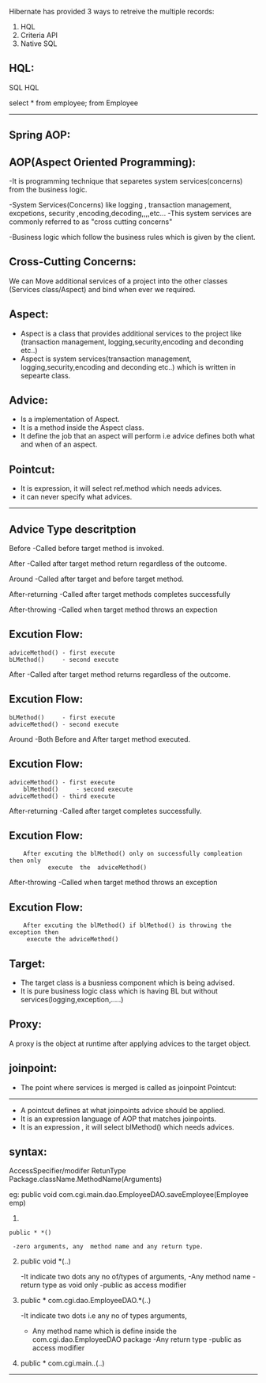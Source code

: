 
Hibernate has provided 3 ways to retreive the multiple records:

1. HQL
2. Criteria API
3. Native SQL


HQL:
----

SQL                                        HQL

select * from employee;                  from Employee 

---------------------------------------------------------------------------------------------------------------------------------------
Spring AOP:
-----------

AOP(Aspect Oriented Programming):
----------------------------------
-It is programming technique that separetes system services(concerns)
 from the business logic.


-System Services(Concerns)  like logging , transaction management, excpetions, security ,encoding,decoding,,,,etc...
-This system services are commonly referred to as "cross cutting concerns"



-Business logic  which follow the business rules which is given by the client.




Cross-Cutting Concerns:
------------------------
We can Move additional services of a project into the other classes
(Services class/Aspect) and bind when ever we required.


Aspect:
-------
* Aspect is a class that provides additional services to the project
   like (transaction management, logging,security,encoding and deconding etc..)
* Aspect is system services(transaction management, logging,security,encoding and deconding etc..) which is written in sepearte class.


Advice:
-------
* Is a implementation of Aspect.
* It is a method inside the Aspect class.
* It define the  job that an aspect will perform i.e advice defines both what and when of an aspect.


Pointcut:
-----------
- It is expression, it will select ref.method which needs advices.
- it can never specify what advices.
--------------------------------------------------------------------------------------------------------------------------------------------------------------------
Advice Type               descritption
---------------------------------------
Before                   -Called before target method is invoked.

After                    -Called after target method return regardless of the outcome.

Around                   -Called after target and before target method.

After-returning           -Called after target methods completes successfully

After-throwing            -Called when target method throws an expection

Excution Flow:
--------------
    adviceMethod() - first execute
    bLMethod()     - second execute


After                    -Called after target method returns regardless of the outcome.

Excution Flow:
--------------
    bLMethod()     - first execute
    adviceMethod() - second execute


Around                   -Both Before and After target method executed.

Excution Flow:
--------------

    adviceMethod() - first execute
        blMethod()     - second execute
    adviceMethod() - third execute


After-returning          -Called after target completes successfully.

Excution Flow:
--------------

        After excuting the blMethod() only on successfully compleation then only
               execute  the  adviceMethod()
   
After-throwing           -Called when  target method throws an exception

Excution Flow:
--------------
        After excuting the blMethod() if blMethod() is throwing the exception then
         execute the adviceMethod()


Target:
-------
* The target class is a busniess component which is being advised.
* It is pure business logic class which is having BL but without
services(logging,exception,.....)

Proxy:
------
A proxy is the object at runtime after applying advices to the  target object.

joinpoint:
-----------
* The point where services is merged is called as joinpoint
Pointcut:
---------
* A pointcut defines at what joinpoints advice should be applied.
* It is an expression language of AOP that matches  joinpoints.
* It is an expression , it will select blMethod() which needs advices.

 syntax:
 -------
  AccessSpecifier/modifer RetunType Package.className.MethodName(Arguments)

eg: public  void com.cgi.main.dao.EmployeeDAO.saveEmployee(Employee emp)

  1.
    public * *() 
    
     -zero arguments, any  method name and any return type.

  2. public void *(..)
    
     -It indicate two dots any no of/types of arguments,
     -Any method name
     -return type as void only
     -public as access modifier

  3. public * com.cgi.dao.EmployeeDAO.*(..)

     -It indicate two dots i.e any no of types arguments,
     - Any method name which is define inside the com.cgi.dao.EmployeeDAO package
     -Any return type
     -public as access modifier


  4. public * com.cgi.main.*.*(..)

----------------------------------------------------------------------------------------------------------------------------------------------------------------------

